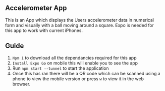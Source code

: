  ## Accelerometer App

This is an App which displays the Users accelerometer data in numerical form and visually with a ball moving around a square.
Expo is needed for this app to work with current iPhones. 

## Guide
1. `Npm i` to download all the dependancies required for this app
2. `Install Expo Go` on mobile this will enable you to see the app
3. Run `npm start --tunnel` to start the application
4. Once this has ran there will be a QR code which can be scanned using a phone to view the mobile version or press `w` to view it in the web browser.